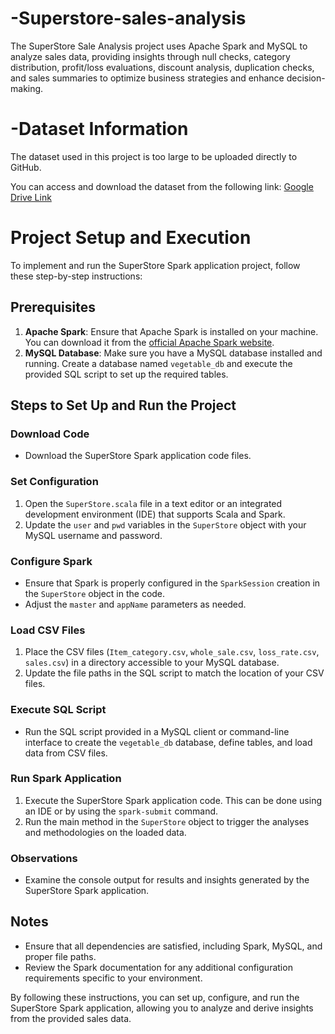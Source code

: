 # -Superstore-sales-analysis
The SuperStore Sale Analysis project uses Apache Spark and MySQL to analyze sales data, providing insights through null checks, category distribution, profit/loss evaluations, discount analysis, duplication checks, and sales summaries to optimize business strategies and enhance decision-making.


# -Dataset Information
The dataset used in this project is too large to be uploaded directly to GitHub.

You can access and download the dataset from the following link:
[Google Drive Link](https://drive.google.com/drive/folders/1fF-mzwQ9Rlrdb2JXprhguf7yA4Yyyt37?usp=sharing)


# Project Setup and Execution

To implement and run the SuperStore Spark application project, follow these step-by-step instructions:

## Prerequisites
1. **Apache Spark**: Ensure that Apache Spark is installed on your machine. You can download it from the [official Apache Spark website](https://spark.apache.org/downloads.html).
2. **MySQL Database**: Make sure you have a MySQL database installed and running. Create a database named `vegetable_db` and execute the provided SQL script to set up the required tables.

## Steps to Set Up and Run the Project

### Download Code
- Download the SuperStore Spark application code files.

### Set Configuration
1. Open the `SuperStore.scala` file in a text editor or an integrated development environment (IDE) that supports Scala and Spark.
2. Update the `user` and `pwd` variables in the `SuperStore` object with your MySQL username and password.

### Configure Spark
- Ensure that Spark is properly configured in the `SparkSession` creation in the `SuperStore` object in the code.
- Adjust the `master` and `appName` parameters as needed.

### Load CSV Files
1. Place the CSV files (`Item_category.csv`, `whole_sale.csv`, `loss_rate.csv`, `sales.csv`) in a directory accessible to your MySQL database.
2. Update the file paths in the SQL script to match the location of your CSV files.

### Execute SQL Script
- Run the SQL script provided in a MySQL client or command-line interface to create the `vegetable_db` database, define tables, and load data from CSV files.

### Run Spark Application
1. Execute the SuperStore Spark application code. This can be done using an IDE or by using the `spark-submit` command.
2. Run the main method in the `SuperStore` object to trigger the analyses and methodologies on the loaded data.

### Observations
- Examine the console output for results and insights generated by the SuperStore Spark application.

## Notes
- Ensure that all dependencies are satisfied, including Spark, MySQL, and proper file paths.
- Review the Spark documentation for any additional configuration requirements specific to your environment.

By following these instructions, you can set up, configure, and run the SuperStore Spark application, allowing you to analyze and derive insights from the provided sales data.
